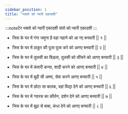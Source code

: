 ```yaml
---
sidebar_position: 1
title: "भक्तो को प्यारी एकादशी"
---
```


:::noteटेर
भक्तो को प्यारी एकादशी संतो को प्यारी एकादशी
:::

- जिस के घर में गंगा जमुना है वहां नहाने को आ गए बनवारी || १ ||

- जिस के घर में ठाकुर की पूजा पूजा करे को आगए बनवारी || २ ||

- जिस के घर में तुलसी का बिड़ला, तुलसी को सींचने को आगए बनवारी || ३ ||

- जिस के घर में कंवारी कन्या, शादी करने को आगए बनवारी || ४ ||

- जिस के घर में बूढी सी अम्मा, सेवा करने आगए बनवारी || ५ ||

- जिस के घर में छोटा सा बालक, वहां विद्या देने को आगए बनवारी || ६ ||

- जिस के घर में ग्यारस का कीर्तन, दर्शन देने को आगए बनवारी || ७ ||

- जिस के घर में बूढ़ा से बाबा, कंधा देने को आगए बनवारी || ८ ||
